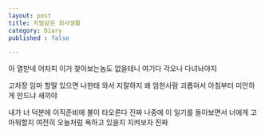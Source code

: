```yaml
---
layout: post
title: 지랄같은 회사생활
category: Diary
published : false

---
```


아 열받네 어차피 이거 찾아보는놈도 없을테니 여기다 각오나 다녀놔야지  

고차장 임마 할말 있으면 나한태 와서 지랄하지 왜 엄한사람 괴롭혀서 아침부터 미안하게 만드냐 새끼야  

내가 너 덕분에 이직준비에 불이 타오른다 진짜   나중에 이 일기를 돌아보면서 너에게 고마워할지 여전히 오늘처럼 욕하고 있을지 지켜보자 진짜